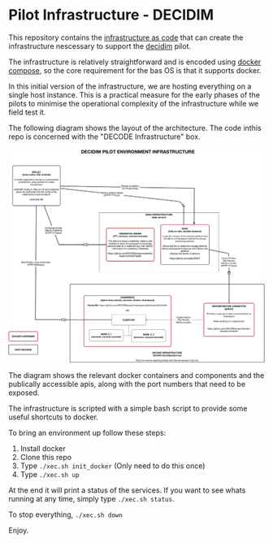# Pilot Infrastructure - DECIDIM

This repository contains the [infrastructure as code](http://infrastructure-as-code.com/book/) that can create the infrastructure nescessary to support the [decidim](https://decodeproject.eu/pilots) pilot.

The infrastructure is relatively straightforward and is encoded using [docker compose](https://docs.docker.com/compose/), so the core requirement for the bas OS is that it supports docker.

In this initial version of the infrastructure, we are hosting everything on a single host instance. This is a practical measure for the early phases of the pilots to minimise the operational complexity of the infrastructure while we field test it.

The following diagram shows the layout of the architecture. The code inthis repo is concerned with the "DECODE Infrastructure" box.

[<img width="800" src="docs/infrastructure-overview.png" ></img>](docs/infrastructure-overview.png)

The diagram shows the relevant docker containers and components and the publically accessible apis, along with the port numbers that need to be exposed.

The infrastructure is scripted with a simple bash script to provide some useful shortcuts to docker.

To bring an environment up follow these steps:

1. Install docker
2. Clone this repo
3. Type `./xec.sh init_docker` (Only need to do this once)
3. Type `./xec.sh up`

At the end it will print a status of the services. If you want to see whats running at any time, simply type `./xec.sh status`.

To stop everything, `./xec.sh down`

Enjoy.

